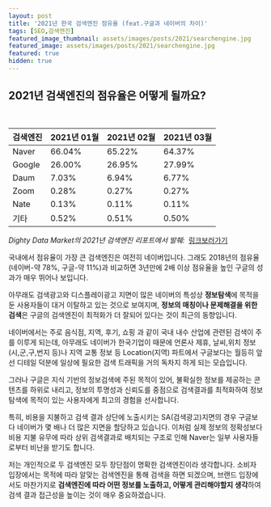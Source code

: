 ```yaml
---
layout: post
title: '2021년 한국 검색엔진 점유율 (feat.구글과 네이버의 차이)'
tags: [SEO,검색엔진]
featured_image_thumbnail: assets/images/posts/2021/searchengine.jpg
featured_image: assets/images/posts/2021/searchengine.jpg
featured: true
hidden: true
---
```


## 2021년 검색엔진의 점유율은 어떻게 될까요?

<br>

| 검색엔진 | 2021년 01월 | 2021년 02월 | 2021년 03월 |
| -------- | ----------- | ----------- | ----------- |
| Naver    | 66.04%      | 65.22%      | 64.37%      |
| Google   | 26.00%      | 26.95%      | 27.99%      |
| Daum     | 7.03%       | 6.94%       | 6.77%       |
| Zoom     | 0.28%       | 0.27%       | 0.27%       |
| Nate     | 0.13%       | 0.11%       | 0.11%       |
| 기타      | 0.52%       | 0.51%       | 0.50%       |

<cite>Dighty Data Market의 2021년 검색엔진 리포트에서 발췌:</cite>  [링크보러가기](https://market.dighty.com/trendreport/?idx=6280894&bmode=view)



국내에서 점유율이 가장 큰 검색엔진은 여전히 네이버입니다. 그래도 2018년의 점유율(네이버-약 78%, 구글-약 11%)과 비교하면 3년만에 2배 이상 점유율을 높인 구글의 성과가 매우 뛰어나 보입니다.



아무래도 검색광고와 디스플레이광고 지면이 많은 네이버의 특성상 **정보탐색**에 목적을 둔 사용자들이 대거 이탈하고 있는 것으로 보여지며, **정보의 매칭이나 문제해결을 위한 검색**은 구글의 검색엔진이 최적화가 더 잘되어 있다는 것이 최근의 동향입니다.



네이버에서는 주로 음식점, 지역, 후기, 쇼핑 과 같이 국내 내수 산업에 관련된 검색이 주를 이루게 되는데, 아무래도 네이버가 한국기업이 때문에 언론사 제휴, 날씨,위치 정보(시,군,구,번지 등)나 지역 교통 정보 등 Location(지역) 파트에서 구글보다는 월등히 앞선 디테일 덕분에 일상에 필요한 검색 트래픽을 거의 독차지 하게 되는 모습입니다.



그러나 구글은 지식 기반의 정보검색에 주된 목적이 있어, 불확실한 정보를 제공하는 콘텐츠를 하위로 내리고, 정보의 투명성과 신뢰도를 중점으로 검색결과를 최적화하여 정보탐색에 목적이 있는 사용자에게 최고의 경험을 선사합니다.



특히, 비용을 지불하고 검색 결과 상단에 노출시키는 SA(검색광고)지면의 경우 구글보다 네이버가 몇 배나 더 많은 지면을 할당하고 있습니다. 이처럼 실제 정보의 정확성보다 비용 지불 유무에 따라 상위 검색결과로 배치되는 구조로 인해 Naver는 일부 사용자들로부터 비난을 받기도 합니다.



저는 개인적으로 두 검색엔진 모두 장단점이 명확한 검색엔진이라 생각합니다. 소비자 입장에서는 목적에 따라 알맞는 검색엔진을 통해 검색을 하면 되겠으며, 브랜드 입장에서도 마찬가지로 **검색엔진에 따라 어떤 정보를 노출하고, 어떻게 관리해야할지 생각**하여 검색 결과 접근성을 높이는 것이 매우 중요하겠습니다.
